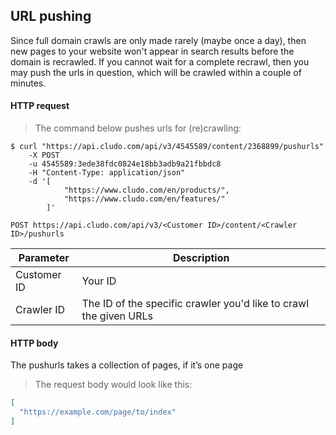 <h2 id="data-indexing_pushurls">URL pushing</h2>

Since full domain crawls are only made rarely (maybe once a day), then new pages to your website won't appear in search results before the domain is recrawled. If you cannot wait for a complete recrawl, then you may push the urls in question, which will be crawled within a couple of minutes.

#### HTTP request

> The command below pushes urls for (re)crawling:

```shell
$ curl "https://api.cludo.com/api/v3/4545589/content/2368899/pushurls"
    -X POST
    -u 4545589:3ede38fdc0824e18bb3adb9a21fbbdc8
    -H "Content-Type: application/json"
    -d '[
            "https://www.cludo.com/en/products/",
            "https://www.cludo.com/en/features/"
        ]'
```

`POST https://api.cludo.com/api/v3/<Customer ID>/content/<Crawler ID>/pushurls`

Parameter | Description
----- | ------
Customer ID | Your ID
Crawler ID | The ID of the specific crawler you'd like to crawl the given URLs

#### HTTP body

The pushurls takes a collection of pages, if it’s one page

> The request body would look like this:

```json
[
  "https://example.com/page/to/index"
]
```